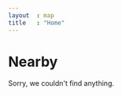 ```yaml
---
layout  : map
title   : "Home"
---
```


<div id="map"></div>
<div class="nearby">
    <h1 class="title-green">Nearby</h1>
    <div class="results">
        <p class="no-results">Sorry, we couldn't find anything.</p>
    </div>
</div>